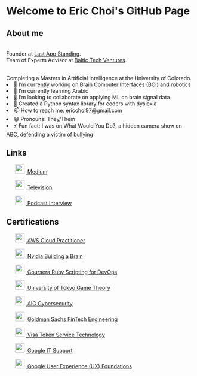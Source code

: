 <!DOCTYPE html>
<html>
<body>
  <h1>Welcome to Eric Choi's GitHub Page</h1>
  
  <h2>About me</h2>
  <br> Founder at <a href="https://www.lastappstanding.com/">Last App Standing</a>.
  <br> Team of Experts Advisor at <a href="https://www.baltictechventures.com">Baltic Tech Ventures</a>. </p>
  <br> Completing a Masters in Artificial Intelligence at the University of Colorado.
  
  <li> 🔭 I’m currently working on Brain Computer Interfaces (BCI) and robotics</li>
  <li> 🌱 I’m currently learning Arabic </li>
  <li> 👯 I’m looking to collaborate on applying ML on brain signal data </li>
  <li> 🤔 Created a Python syntax library for coders with dyslexia </li>
  <li> 📫 How to reach me: ericchoi97@gmail.com </li>
  <li> 😄 Pronouns: They/Them </li>
  <li> ⚡ Fun fact: I was on What Would You Do?, a hidden camera show on ABC, defending a victim of bullying </li>
  
  <h2>Links</h2>
  <ul>
    <p>  <img src="https://miro.medium.com/v2/resize:fit:1400/format:webp/1*psYl0y9DUzZWtHzFJLIvTw.png" width="25" height="25"/> <a href="https://medium.com/@ericchoi97"> &nbsp;Medium</a> </p>
    <p>  <img src="https://upload.wikimedia.org/wikipedia/commons/5/54/American_Broadcasting_Company_Logo.svg" width="25" height="25"/> <a href="https://www.youtube.com/watch?v=6i_8ZWBE-5U&t=340s"> &nbsp;Television</a> </p>
    <p> <img src="https://upload.wikimedia.org/wikipedia/commons/e/e7/Podcasts_%28iOS%29.svg" width="25" height="25"/> <a href="https://youtube.com/watch?v=-9Fjl3ajK7Y"> &nbsp;Podcast Interview</a></p>
    </ul>
  
  <h2>Certifications</h2>
  <ul>
        <p> <img src="https://d1.awsstatic.com/logos/aws-logo-lockups/poweredbyaws/PB_AWS_logo_RGB_stacked_REV_SQ.91cd4af40773cbfbd15577a3c2b8a346fe3e8fa2.png" width="25" height="25"/> <a href="https://www.credly.com/badges/d535351e-914d-43de-987a-0fead11934bd/public_url"> &nbsp;AWS Cloud Practitioner</a> </p>
        <p> <img src="https://www.nvidia.com/content/dam/en-zz/Solutions/about-nvidia/logo-and-brand/01-nvidia-logo-vert-500x200-2c50-d@2x.png" width="25" height="25"/> <a href="https://courses.nvidia.com/courses/course-v1:DLI+T-FX-01+V1/"> &nbsp;Nvidia Building a Brain</a> </p>
        <p> <img src="https://about.coursera.org/static/blueCoursera-646f855eae3d677239ea9db93d6c9e17.svg" width="25" height="25"/> <a href="https://www.coursera.org/account/accomplishments/verify/GPU7PESPBF2D"> &nbsp;Coursera Ruby Scripting for DevOps</a> </p>
        <p> <img src="https://upload.wikimedia.org/wikipedia/commons/f/f0/UnivOfTokyo_mark.svg" width="25" height="25"/> <a href="https://www.coursera.org/account/accomplishments/verify/WUPQEY427D3P"> &nbsp;University of Tokyo Game Theory</a> </p>
        <p> <img src="https://graduateships.com/wp-content/uploads/2016/11/aig-logo.gif" width="25" height="25"/> <a href="https://forage-uploads-prod.s3.amazonaws.com/completion-certificates/aig/2ZFnEGEDKTQMtEv9C_AIG_9aYi24J9ENAoCCPoY_1670457540288_completion_certificate.pdf"> &nbsp;AIG Cybersecurity</a> </p>
        <p> <img src="https://design.gs.com/downloads/Goldman_Sachs_Blue_Box.png" width="25" height="25"/> <a href="https://forage-uploads-prod.s3.amazonaws.com/completion-certificates/Goldman%20Sachs/NPdeQ43o8P9HJmJzg_Goldman%20Sachs_9aYi24J9ENAoCCPoY_1670312737261_completion_certificate.pdf"> &nbsp;Goldman Sachs FinTech Engineering</a> </p>
        <p> <img src="https://spponeimages.azureedge.net/prod/2df62105-9e81-464c-a5ce-ab608de237d1Visa_Brandmark%20Thumb.png?v=0" width="25" height="25"/> <a href="https://forage-uploads-prod.s3.amazonaws.com/completion-certificates/visa/8ebZgyZyLA6h5gyqt_Visa_9aYi24J9ENAoCCPoY_1670390094861_completion_certificate.pdf"> &nbsp;Visa Token Service Technology</a> </p>
    <p> <img src="https://upload.wikimedia.org/wikipedia/commons/3/3a/Google-favicon-vector.png" width="25" height="25"/> <a href="https://www.coursera.org/account/accomplishments/verify/FP7DRR7BZNRE"> &nbsp;Google IT Support</a> </p>
    <p> <img src="https://upload.wikimedia.org/wikipedia/commons/3/3a/Google-favicon-vector.png" width="25" height="25"/> <a href="https://www.coursera.org/account/accomplishments/verify/G7HUEXZKF6DY"> &nbsp;Google User Experience (UX) Foundations</a> </p>
  </ul>
  
</body>

</html>
